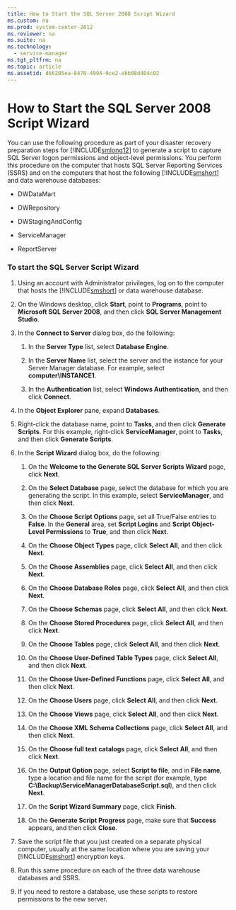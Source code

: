 ```yaml
---
title: How to Start the SQL Server 2008 Script Wizard
ms.custom: na
ms.prod: system-center-2012
ms.reviewer: na
ms.suite: na
ms.technology: 
  - service-manager
ms.tgt_pltfrm: na
ms.topic: article
ms.assetid: d66205ea-8470-4994-9ce2-ebb08d404c02
---
```

# How to Start the SQL Server 2008 Script Wizard
You can use the following procedure as part of your disaster recovery preparation steps for [!INCLUDE[smlong12](../Token/smlong12_md.md)] to generate a script to capture SQL Server logon permissions and object\-level permissions. You perform this procedure on the computer that hosts SQL Server Reporting Services \(SSRS\) and on the computers that host the following [!INCLUDE[smshort](../Token/smshort_md.md)] and data warehouse databases:

-   DWDataMart

-   DWRepository

-   DWStagingAndConfig

-   ServiceManager

-   ReportServer

### To start the SQL Server Script Wizard

1.  Using an account with Administrator privileges, log on to the computer that hosts the [!INCLUDE[smshort](../Token/smshort_md.md)] or data warehouse database.

2.  On the Windows desktop, click **Start**, point to **Programs**, point to **Microsoft SQL Server 2008**, and then click **SQL Server Management Studio**.

3.  In the **Connect to Server** dialog box, do the following:

    1.  In the **Server Type** list, select **Database Engine**.

    2.  In the **Server Name** list, select the server and the instance for your Server Manager database. For example, select **computer\\INSTANCE1**.

    3.  In the **Authentication** list, select **Windows Authentication**, and then click **Connect**.

4.  In the **Object Explorer** pane, expand **Databases**.

5.  Right\-click the database name, point to **Tasks**, and then click **Generate Scripts**. For this example, right\-click **ServiceManager**, point to **Tasks**, and then click **Generate Scripts**.

6.  In the **Script Wizard** dialog box, do the following:

    1.  On the **Welcome to the Generate SQL Server Scripts Wizard** page, click **Next**.

    2.  On the **Select Database** page, select the database for which you are generating the script. In this example, select **ServiceManager**, and then click **Next**.

    3.  On the **Choose Script Options** page, set all True\/False entries to **False**. In the **General** area, set **Script Logins** and **Script Object\-Level Permissions** to **True**, and then click **Next**.

    4.  On the **Choose Object Types** page, click **Select All**, and then click **Next**.

    5.  On the **Choose Assemblies** page, click **Select All**, and then click **Next**.

    6.  On the **Choose Database Roles** page, click **Select All**, and then click **Next**.

    7.  On the **Choose Schemas** page, click **Select All**, and then click **Next**.

    8.  On the **Choose Stored Procedures** page, click **Select All**, and then click **Next**.

    9. On the **Choose Tables** page, click **Select All**, and then click **Next**.

    10. On the **Choose User\-Defined Table Types** page, click **Select All**, and then click **Next**.

    11. On the **Choose User\-Defined Functions** page, click **Select All**, and then click **Next**.

    12. On the **Choose Users** page, click **Select All**, and then click **Next**.

    13. On the **Choose Views** page, click **Select All**, and then click **Next**.

    14. On the **Choose XML Schema Collections** page, click **Select All**, and then click **Next**.

    15. On the **Choose full text catalogs** page, click **Select All**, and then click **Next**.

    16. On the **Output Option** page, select **Script to file**, and in **File name**, type a location and file name for the script \(for example, type **C:\\Backup\\ServiceManagerDatabaseScript.sql**\), and then click **Next**.

    17. On the **Script Wizard Summary** page, click **Finish**.

    18. On the **Generate Script Progress** page, make sure that **Success** appears, and then click **Close**.

7.  Save the script file that you just created on a separate physical computer, usually at the same location where you are saving your [!INCLUDE[smshort](../Token/smshort_md.md)] encryption keys.

8.  Run this same procedure on each of the three data warehouse databases and SSRS.

9. If you need to restore a database, use these scripts to restore permissions to the new server.

